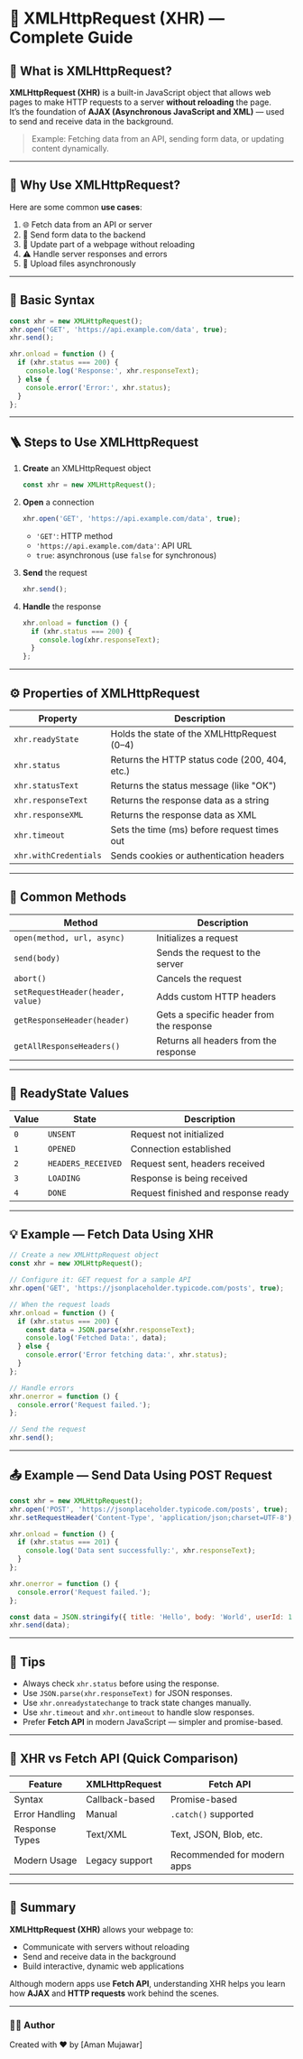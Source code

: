 # 📡 XMLHttpRequest (XHR) — Complete Guide

## 🧠 What is XMLHttpRequest?

**XMLHttpRequest (XHR)** is a built-in JavaScript object that allows web pages to make HTTP requests to a server **without reloading** the page.  
It’s the foundation of **AJAX (Asynchronous JavaScript and XML)** — used to send and receive data in the background.

> Example: Fetching data from an API, sending form data, or updating content dynamically.

---

## 🎯 Why Use XMLHttpRequest?

Here are some common **use cases**:

1. 🌐 Fetch data from an API or server  
2. 📨 Send form data to the backend  
3. 🔁 Update part of a webpage without reloading  
4. ⚠️ Handle server responses and errors  
5. 📂 Upload files asynchronously  

---

## 🧩 Basic Syntax

```js
const xhr = new XMLHttpRequest();
xhr.open('GET', 'https://api.example.com/data', true);
xhr.send();

xhr.onload = function () {
  if (xhr.status === 200) {
    console.log('Response:', xhr.responseText);
  } else {
    console.error('Error:', xhr.status);
  }
};
```

---

## 🪜 Steps to Use XMLHttpRequest

1. **Create** an XMLHttpRequest object  
   ```js
   const xhr = new XMLHttpRequest();
   ```

2. **Open** a connection  
   ```js
   xhr.open('GET', 'https://api.example.com/data', true);
   ```
   - `'GET'`: HTTP method  
   - `'https://api.example.com/data'`: API URL  
   - `true`: asynchronous (use `false` for synchronous)

3. **Send** the request  
   ```js
   xhr.send();
   ```

4. **Handle** the response  
   ```js
   xhr.onload = function () {
     if (xhr.status === 200) {
       console.log(xhr.responseText);
     }
   };
   ```

---

## ⚙️ Properties of XMLHttpRequest

| Property | Description |
|-----------|-------------|
| `xhr.readyState` | Holds the state of the XMLHttpRequest (0–4) |
| `xhr.status` | Returns the HTTP status code (200, 404, etc.) |
| `xhr.statusText` | Returns the status message (like "OK") |
| `xhr.responseText` | Returns the response data as a string |
| `xhr.responseXML` | Returns the response data as XML |
| `xhr.timeout` | Sets the time (ms) before request times out |
| `xhr.withCredentials` | Sends cookies or authentication headers |

---

## 🧰 Common Methods

| Method | Description |
|---------|-------------|
| `open(method, url, async)` | Initializes a request |
| `send(body)` | Sends the request to the server |
| `abort()` | Cancels the request |
| `setRequestHeader(header, value)` | Adds custom HTTP headers |
| `getResponseHeader(header)` | Gets a specific header from the response |
| `getAllResponseHeaders()` | Returns all headers from the response |

---

## 🔄 ReadyState Values

| Value | State | Description |
|--------|--------|-------------|
| `0` | `UNSENT` | Request not initialized |
| `1` | `OPENED` | Connection established |
| `2` | `HEADERS_RECEIVED` | Request sent, headers received |
| `3` | `LOADING` | Response is being received |
| `4` | `DONE` | Request finished and response ready |

---

## 💡 Example — Fetch Data Using XHR

```js
// Create a new XMLHttpRequest object
const xhr = new XMLHttpRequest();

// Configure it: GET request for a sample API
xhr.open('GET', 'https://jsonplaceholder.typicode.com/posts', true);

// When the request loads
xhr.onload = function () {
  if (xhr.status === 200) {
    const data = JSON.parse(xhr.responseText);
    console.log('Fetched Data:', data);
  } else {
    console.error('Error fetching data:', xhr.status);
  }
};

// Handle errors
xhr.onerror = function () {
  console.error('Request failed.');
};

// Send the request
xhr.send();
```

---

## 📤 Example — Send Data Using POST Request

```js
const xhr = new XMLHttpRequest();
xhr.open('POST', 'https://jsonplaceholder.typicode.com/posts', true);
xhr.setRequestHeader('Content-Type', 'application/json;charset=UTF-8');

xhr.onload = function () {
  if (xhr.status === 201) {
    console.log('Data sent successfully:', xhr.responseText);
  }
};

xhr.onerror = function () {
  console.error('Request failed.');
};

const data = JSON.stringify({ title: 'Hello', body: 'World', userId: 1 });
xhr.send(data);
```

---

## 🧠 Tips

- Always check `xhr.status` before using the response.  
- Use `JSON.parse(xhr.responseText)` for JSON responses.  
- Use `xhr.onreadystatechange` to track state changes manually.  
- Use `xhr.timeout` and `xhr.ontimeout` to handle slow responses.  
- Prefer **Fetch API** in modern JavaScript — simpler and promise-based.

---

## 🚀 XHR vs Fetch API (Quick Comparison)

| Feature | XMLHttpRequest | Fetch API |
|----------|----------------|-----------|
| Syntax | Callback-based | Promise-based |
| Error Handling | Manual | `.catch()` supported |
| Response Types | Text/XML | Text, JSON, Blob, etc. |
| Modern Usage | Legacy support | Recommended for modern apps |

---

## 📘 Summary

**XMLHttpRequest (XHR)** allows your webpage to:
- Communicate with servers without reloading  
- Send and receive data in the background  
- Build interactive, dynamic web applications  

Although modern apps use **Fetch API**, understanding XHR helps you learn how **AJAX** and **HTTP requests** work behind the scenes.

---

### 👨‍💻 Author
Created with ❤️ by [Aman Mujawar]
